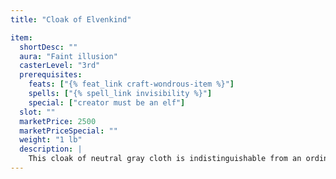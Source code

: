 ```yaml
---
title: "Cloak of Elvenkind"

item:
  shortDesc: ""
  aura: "Faint illusion"
  casterLevel: "3rd"
  prerequisites:
    feats: ["{% feat_link craft-wondrous-item %}"]
    spells: ["{% spell_link invisibility %}"]
    special: ["creator must be an elf"]
  slot: ""
  marketPrice: 2500
  marketPriceSpecial: ""
  weight: "1 lb"
  description: |
    This cloak of neutral gray cloth is indistinguishable from an ordinary cloak of the same color. However, when worn with the hood drawn up around the head, it gives the wearer a +5 competence bonus on {% skill_link hide %} checks.
---
```

